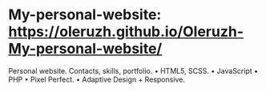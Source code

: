 # My-personal-website: https://oleruzh.github.io/Oleruzh-My-personal-website/

Personal website. Contacts, skills, portfolio.
•	HTML5, SCSS.
•	JavaScript
•	PHP
•	Pixel Perfect.
•	Adaptive Design + Responsive.
